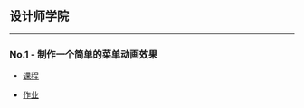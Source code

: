 ## 设计师学院

---

### No.1 - 制作一个简单的菜单动画效果

* [课程](http://ife.baidu.com/course/detail/id/18)

* [作业](https://xclazy.github.io/2018IFE/CSS/No.1/index.html)
